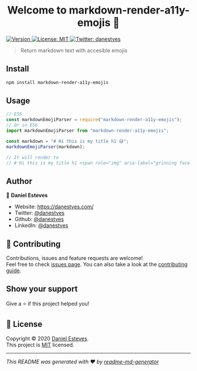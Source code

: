 <h1 align="center">Welcome to markdown-render-a11y-emojis 👋</h1>
<p>
  <a href="https://www.npmjs.com/package/markdown-render-a11y-emojis" target="_blank">
    <img alt="Version" src="https://img.shields.io/npm/v/markdown-render-a11y-emojis.svg">
  </a>
  <a href="fffff" target="_blank">
    <img alt="License: MIT" src="https://img.shields.io/badge/License-MIT-yellow.svg" />
  </a>
  <a href="https://twitter.com/danestves" target="_blank">
    <img alt="Twitter: danestves" src="https://img.shields.io/twitter/follow/danestves.svg?style=social" />
  </a>
</p>

> Return markdown text with accesible emojis

## Install

```sh
npm install markdown-render-a11y-emojis
```

## Usage

```js
// ES5
const markdownEmojiParser = require("markdown-render-a11y-emojis");
// Or in ES6
import markdownEmojiParser from "markdown-render-a11y-emojis";

const markdown = "# Hi this is my title h1 😅";
markdownEmojiParser(markdown);

// It will render to
// # Hi this is my title h1 <span role="img" aria-label="grinning face with sweat">😅</span>
```

## Author

👤 **Daniel Esteves**

- Website: https://danestves.com/
- Twitter: [@danestves](https://twitter.com/danestves)
- Github: [@danestves](https://github.com/danestves)
- LinkedIn: [@danestves](https://linkedin.com/in/danestves)

## 🤝 Contributing

Contributions, issues and feature requests are welcome!<br />Feel free to check [issues page](https://github.com/danestves/markdown-render-a11y-emojis/issues). You can also take a look at the [contributing guide](https://github.com/danestves/markdown-render-a11y-emojis/blob/main/CONTRIBUTING.md).

## Show your support

Give a ⭐️ if this project helped you!

## 📝 License

Copyright © 2020 [Daniel Esteves](https://github.com/danestves).<br />
This project is [MIT](https://github.com/danestves/markdown-render-a11y-emojis/blob/main/LICENSE) licensed.

---

_This README was generated with ❤️ by [readme-md-generator](https://github.com/kefranabg/readme-md-generator)_
